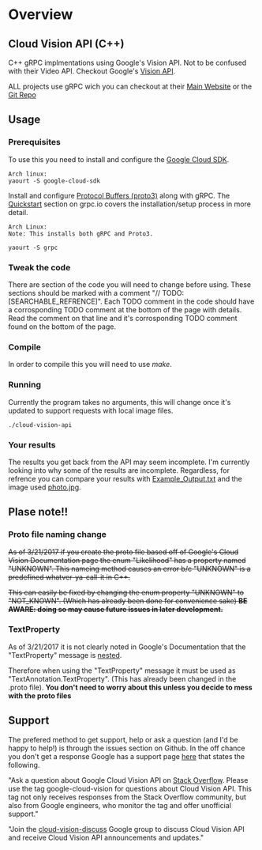 # Overview


## Cloud Vision API (C++)
C++ gRPC implmentations using Google's Vision API. Not to be confused with their Video API. Checkout Google's [Vision API](https://cloud.google.com/vision/docs/reference/rpc/).

ALL projects  use  gRPC wich you can checkout at their [Main Website](http://www.grpc.io/) or the [Git Repo](https://github.com/grpc/grpc)


## Usage

### Prerequisites
To use this you need to install and configure the [Google Cloud SDK](https://cloud.google.com/sdk/).

```
Arch linux: 
yaourt -S google-cloud-sdk
```

Install and configure [Protocol Buffers (proto3)](https://developers.google.com/protocol-buffers/) along with gRPC. The [Quickstart](http://www.grpc.io/docs/quickstart/cpp.html) section on grpc.io covers the installation/setup process in more detail. 

```
Arch Linux:
Note: This installs both gRPC and Proto3.

yaourt -S grpc
```

### Tweak the code
There are section of the code you will need to change before using. These sections should be marked with a comment "// TODO: [SEARCHABLE_REFRENCE]". Each TODO comment in the code should have a corrosponding TODO comment at the bottom of the page with details. Read the comment on that line and it's corrosponding TODO comment found on the bottom of the page.


### Compile
In order to compile this you will need to use *make*.

### Running
Currently the program takes no arguments, this will change once it's updated to support requests with local image files. 

```
./cloud-vision-api
```

### Your results

The results you get back from the API may seem incomplete. I'm currently looking into why some of the results are incomplete. Regardless, for refrence you can compare your results with [Example_Output.txt](/Example_Output.txt) and the image used [photo.jpg](/photo.jpg).


## Plase note!! 

### Proto file naming change

~~As of 3/21/2017 if you create the proto file based off of Google's Cloud Vision Documentation page the enum "Likelihood" has a property named "UNKNOWN". This nameing method causes an error b/c "UNKNOWN" is a predefined whatver-ya-call-it in C++.~~

~~This can easily be fixed by changing the enum property "UNKNOWN" to "NOT_KNOWN". (Which has already been done for convenience sake)  **BE AWARE: doing so may cause future issues in later development.**~~

### TextProperty  
    
As of 3/21/2017 it is not clearly noted in Google's Documentation that the "TextProperty" message is [nested](https://developers.google.com/protocol-buffers/docs/proto3#nested). 

Therefore when using the "TextProperty" message it must be used as "TextAnnotation.TextProperty". (This has already been changed in the .proto file). **You don't need to worry about this unless you decide to mess with the proto files**


## Support

The prefered method to get support, help or ask a question (and I'd be happy to help!) is through the issues section on Github. In the off chance you don't get a response Google has a support page [here](https://cloud.google.com/vision/docs/support) that states the following.

"Ask a question about Google Cloud Vision API on [Stack Overflow](http://stackoverflow.com/questions/tagged/google-cloud-vision). Please use the tag google-cloud-vision for questions about Cloud Vision API. This tag not only receives responses from the Stack Overflow community, but also from Google engineers, who monitor the tag and offer unofficial support."

"Join the [cloud-vision-discuss](https://groups.google.com/forum/#!forum/cloud-vision-discuss) Google group to discuss Cloud Vision API and receive Cloud Vision API announcements and updates."






